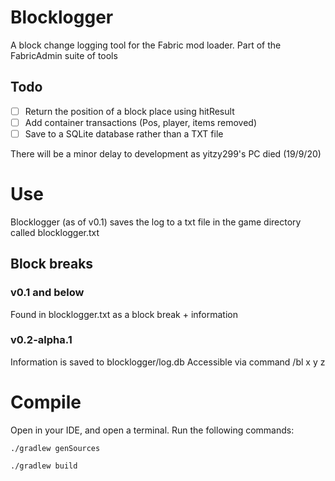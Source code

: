 # Blocklogger
A block change logging tool for the Fabric mod loader. Part of the FabricAdmin suite of tools
## Todo
- [ ] Return the position of a block place using hitResult
- [ ] Add container transactions (Pos, player, items removed)
- [ ] Save to a SQLite database rather than a TXT file

There will be a minor delay to development as yitzy299's PC died (19/9/20)
# Use
Blocklogger (as of v0.1) saves the log to a txt file in the game directory called blocklogger.txt 

## Block breaks
### v0.1 and below 
Found in blocklogger.txt as a block break + information 
### v0.2-alpha.1
Information is saved to blocklogger/log.db 
Accessible via command /bl x y z

# Compile
Open in your IDE, and open a terminal. Run the following commands:
```
./gradlew genSources

./gradlew build
```
